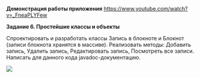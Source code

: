 **Демонстрация работы приложения** https://www.youtube.com/watch?v=_FneaPLYFew

**Задание 6. Простейшие классы и объекты**

Спроектировать и разработать классы Запись в блокноте и Блокнот (записи блокнота хранятся в массиве). Реализовать методы: Добавить запись, Удалить запись, Редактировать запись, Посмотреть все записи. Написать для данного кода javadoc-документацию.

![](https://github.com/alterG/javase01/blob/master/src/t06/example01.PNG?raw=true)
